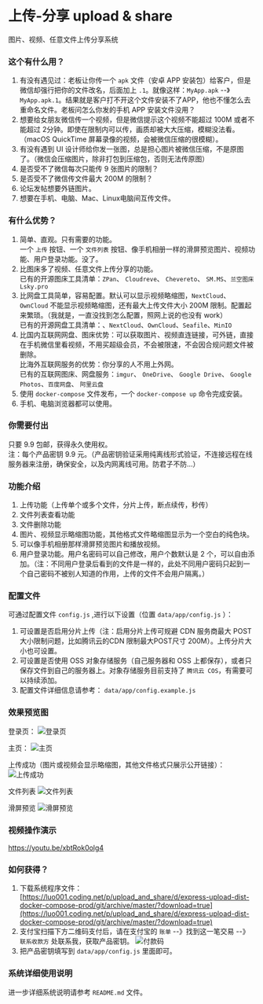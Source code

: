 # 上传-分享 upload & share
 图片、视频、任意文件上传分享系统
 
### 这个有什么用？
1. 有没有遇见过：老板让你传一个 `apk` 文件（安卓 APP 安装包）给客户，但是微信却强行把你的文件改名，后面加上 `.1`。就像这样：`MyApp.apk` --》`MyApp.apk.1`。结果就是客户打不开这个文件安装不了APP，他也不懂怎么去重命名文件。老板问怎么你发的手机 APP 安装文件没用？
2. 想要给女朋友微信传一个视频，但是微信提示这个视频不能超过 100M 或者不能超过 2分钟。即使在限制内可以传，画质却被大大压缩，模糊没法看。（macOS QuickTime 屏幕录像的视频，会被微信压缩的很模糊）。
3. 有没有遇到 UI 设计师给你发一张图，总是担心图片被微信压缩，不是原图了。（微信会压缩图片，除非打包到压缩包，否则无法传原图）
4. 是否受不了微信每次只能传 9 张图片的限制？
5. 是否受不了微信传文件最大 200M 的限制？
6. 论坛发帖想要外链图片。
7. 想要在手机、电脑、Mac、Linux电脑间互传文件。
 
### 有什么优势？
1. 简单、直观。只有需要的功能。  
    一个 `上传` 按钮、一个 `文件列表` 按钮、像手机相册一样的滑屏预览图片、视频功能、用户登录功能。没了。
2. 比图床多了视频、任意文件上传分享的功能。  
    已有的开源图床工具清单：`ZPan`、  `Cloudreve`、 `Chevereto`、 `SM.MS`、`兰空图床 Lsky.pro`
3. 比网盘工具简单，容易配置。默认可以显示视频略缩图，`NextCloud`、`OwnCloud` 不能显示视频略缩图，还有最大上传文件大小 200M 限制。配置起来繁琐。（我就是，一直没找到怎么配置，照网上说的也没有 work）  
    已有的开源网盘工具清单：、`NextCloud`、`OwnCloud`、`Seafile`、`MinIO`
4. 比国内互联网网盘、图床优势：可以获取图片、视频直连链接，可外链，直接在手机微信里看视频，不用买超级会员，不会被限速，不会因合规问题文件被删除。  
    比海外互联网服务的优势：你分享的人不用上外网。  
    已有的互联网图床、网盘服务：`imgur`、 `OneDrive`、 `Google Drive`、 `Google Photos`、`百度网盘`、 `阿里云盘`
5. 使用 `docker-compose` 文件发布，一个 `docker-compose up` 命令完成安装。
6. 手机、电脑浏览器都可以使用。

### 你需要付出
只要 9.9 包邮，获得永久使用权。  
注：每个产品密钥 9.9 元。（产品密钥验证采用纯离线形式验证，不连接远程在线服务器来注册，确保安全，以及内网离线可用。防君子不防...）
 
### 功能介绍
1. 上传功能（上传单个或多个文件，分片上传，断点续传，秒传）
2. 文件列表查看功能
3. 文件删除功能
4. 图片、视频显示略缩图功能，其他格式文件略缩图显示为一个空白的纯色块。
5. 可以像手机相册那样滑屏预览图片和播放视频。
6. 用户登录功能。用户名密码可以自己修改，用户个数默认是 2 个，可以自由添加。（注：不同用户登录后看到的文件是一样的，此处不同用户密码只起到一个自己密码不被别人知道的作用，上传的文件不会用户隔离。）

### 配置文件
可通过配置文件 `config.js` ,进行以下设置（位置 `data/app/config.js`  ）：  
1. 可设置是否启用分片上传（注：启用分片上传可规避 CDN 服务商最大 POST 大小限制问题，比如腾讯云的CDN 限制最大POST尺寸 200M）。上传分片大小也可设置。
2. 可设置是否使用 OSS 对象存储服务（自己服务器和 OSS 上都保存），或者只保存文件到自己的服务器上。对象存储服务目前支持了 `腾讯云 COS`，有需要可以持续添加。
3. 配置文件详细信息请参考： `data/app/config.example.js` 

### 效果预览图
登录页：
![登录页](https://cdn.jsdelivr.net/gh/luobin100/gofly@main/%E7%99%BB%E5%BD%95%E9%A1%B5.png)
  
主页：
![主页](https://cdn.jsdelivr.net/gh/luobin100/gofly@main/%E4%B8%BB%E9%A1%B5.png)
  
上传成功（图片或视频会显示略缩图，其他文件格式只展示公开链接）：
![上传成功](https://cdn.jsdelivr.net/gh/luobin100/gofly@main/%E4%B8%8A%E4%BC%A0%E6%88%90%E5%8A%9F.png)
  
文件列表
![文件列表](https://cdn.jsdelivr.net/gh/luobin100/gofly@main/%E6%96%87%E4%BB%B6%E5%88%97%E8%A1%A8.png)
  
滑屏预览
![滑屏预览](https://cdn.jsdelivr.net/gh/luobin100/gofly@main/%E6%BB%91%E5%B1%8F%E9%A2%84%E8%A7%88720ptake2%20(3).gif)
  
### 视频操作演示
https://youtu.be/xbtRok0olg4

### 如何获得？
1. 下载系统程序文件：[https://luo001.coding.net/p/upload_and_share/d/express-upload-dist-docker-compose-prod/git/archive/master/?download=true](https://luo001.coding.net/p/upload_and_share/d/express-upload-dist-docker-compose-prod/git/archive/master/?download=true)
2. 支付宝扫描下方二维码支付后，请在支付宝的 `账单` --》找到这一笔交易 --》 `联系收款方` 处联系我，获取产品密钥。
![付款码](https://cdn.jsdelivr.net/gh/luobin100/gofly@main/qrcode-alipay.png)
3. 把产品密钥填写到 `data/app/config.js` 里面即可。

### 系统详细使用说明
进一步详细系统说明请参考 `README.md` 文件。